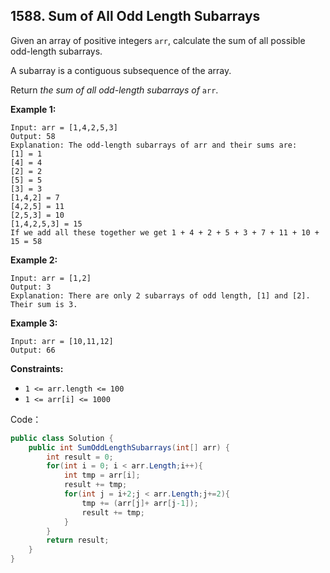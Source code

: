 ## 1588. Sum of All Odd Length Subarrays

Given an array of positive integers `arr`, calculate the sum of all possible odd-length subarrays.

A subarray is a contiguous subsequence of the array.

Return *the sum of all odd-length subarrays of* `arr`.

 

**Example 1:**

```
Input: arr = [1,4,2,5,3]
Output: 58
Explanation: The odd-length subarrays of arr and their sums are:
[1] = 1
[4] = 4
[2] = 2
[5] = 5
[3] = 3
[1,4,2] = 7
[4,2,5] = 11
[2,5,3] = 10
[1,4,2,5,3] = 15
If we add all these together we get 1 + 4 + 2 + 5 + 3 + 7 + 11 + 10 + 15 = 58
```

**Example 2:**

```
Input: arr = [1,2]
Output: 3
Explanation: There are only 2 subarrays of odd length, [1] and [2]. Their sum is 3.
```

**Example 3:**

```
Input: arr = [10,11,12]
Output: 66
```

 

**Constraints:**

- `1 <= arr.length <= 100`
- `1 <= arr[i] <= 1000`





Code：

```c#
public class Solution {
    public int SumOddLengthSubarrays(int[] arr) {
        int result = 0;
        for(int i = 0; i < arr.Length;i++){
            int tmp = arr[i];
            result += tmp;
            for(int j = i+2;j < arr.Length;j+=2){
                tmp += (arr[j]+ arr[j-1]);
                result += tmp;
            }
        }
        return result;
    }
}
```

